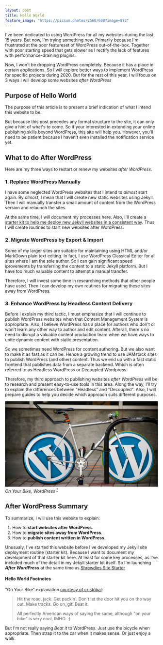 ```yaml
---
layout: post
title: Hello World
feature_image: "https://picsum.photos/2560/600?image=872"
---
```


I've been dedicated to using WordPress for all my websites during the last 15 years. But now, I'm trying something new. Primarily because I'm frustrated at the poor featureset of WordPress out-of-the-box. Together with poor starting speed that gets slower as I rectify the lack of features with performance-draining plugins.

Now, I won't be dropping WordPress completely. Because it has a place in certain applications. So I will explore better ways to implement WordPress for specific projects during 2020. But for the rest of this year, I will focus on 3 ways I will develop some websites *after WordPress*

## Purpose of Hello World
The purpose of this article is to present a brief indication of what I intend this website to be.

But because this post precedes any formal structure to the site, it can only give a hint of what's to come. So if your interested in extending your online publishing skills beyond WordPress, this site will help you. However, you'll need to be patient because I haven't even installed the notification service yet.

## What to do After WordPress
Here are my three ways to restart or renew my websites *after WordPress*.

### 1. Replace WordPress Manually
I have some neglected WordPress websites that I intend to *almost* start again. By *almost*, I mean that I will create new static websites using Jekyll. Then I will manually transfer a small amount of content from the WordPress version and relaunch the sites.

At the same time, I will document my processes here. Also, I'll create a [starter kit to help me deploy new Jekyll websites in a consistent way](https://shrewdies.netlify.com/). Thus, I will create routines to start new websites after WordPress.

### 2. Migrate WordPress by Export & Import
Some of my larger sites are suitable for maintaining using HTML and/or MarkDown plain text editing. In fact, I use WordPress Classical Editor for all sites where I am the sole author. So I can gain significant speed iprovements by transferring the content to a static Jekyll platform. But I have too much valuable content to attempt a manual trandfer.

Therefore, I will invest some time in researching methods that other people have used. Then I can develop my own routines for migrating these sites away from WordPress.

### 3. Enhance WordPress by Headless Content Delivery
Before I explain my third tactic, I must emphasize that I will continue to publish WordPress websites when that Content Management System is appropriate. Also, I believe WordPress has a place for authors who don't or won't learn any other way to author and edit content. Afterall, there's no need to disrupt a valuable content production team when we have ways to unite dynamic content with static presentation.

So we sometimes need WordPress for content authoring. But we also want to make it as fast as it can be. Hence a growing trend to use JAMstack sites to publish WordPress (and other) content. Thus we end up with a fast static frontend that publishes data from a separate backend. Which is often referred to as Headless WordPress or Decoupled Wordpress.

Therefore, my third approach to publishing websites *after WordPress* will be to research and present easy-to-use tools in this area. Along the way, I'll try to explain the differences between "Headless" and "Decoupled". Also, I will prepare guides to help you decide which approach suits different purposes.

![On Your Bike, WordPress](/static/img/on-your-bike-wordpress.jpg)
*On Your Bike, WordPress* <sup>[*](#hello-world-footnotes)</sup>

## After WordPress Summary
To summarize, I will use this website to explain:
1. How to **start websites after WordPress**.
1. How to **migrate sites away from WordPress**.
1. How to **publish content written in WordPress**.

Unusualy, I've started this website before I've developed my Jekyll site deployment routine (starter kit). Because I want to document my development of that starter kit here. At least for some key processes, as I've included much of the detail in my Jekyll starter kit itself. So I'm launching ***After WordPress*** at the same time as [Shrewdies Site Starter](https://shrewdies.netlify.com/)

#### Hello World Footnotes
"On Your Bike" explanation [courtesy of cristóbal](https://forum.wordreference.com/threads/on-your-bike.6053/#post-41562):
> Hit the road, jack. Get packin'. Don't let the door hit you on the way out. Make tracks. Go on, git! Beat it.
> 
> <p>All perfectly American ways of saying the same, although "on your bike" is very cool, IMHO. :)</p>

But I'm not really saying *Beat it* to WordPress. Just use the bicycle when appropriate. Then strap it to the car when it makes sense. Or just enjoy a walk.
